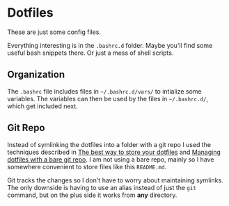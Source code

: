# Dotfiles

These are just some config files.

Everything interesting is in the `.bashrc.d` folder.  Maybe you'll find some useful bash snippets there.  Or just a mess of shell scripts.

## Organization

The `.bashrc` file includes files in `~/.bashrc.d/vars/` to intialize some variables.  The variables can then be used by the files in `~/.bashrc.d/`, which get included next.

## Git Repo

Instead of symlinking the dotfiles into a folder with a git repo I used the techniques described in [The best way to store your dotfiles](https://www.ackama.com/what-we-think/the-best-way-to-store-your-dotfiles-a-bare-git-repository-explained/) and [Managing dotfiles with a bare git repo](https://marcel.is/managing-dotfiles-with-git-bare-repo/).  I am not using a bare repo, mainly so I have somewhere convenient to store files like this `README.md`.

Git tracks the changes so I don't have to worry about maintaining symlinks.  The only downside is having to use an alias instead of just the `git` command, but on the plus side it works from **any** directory.






